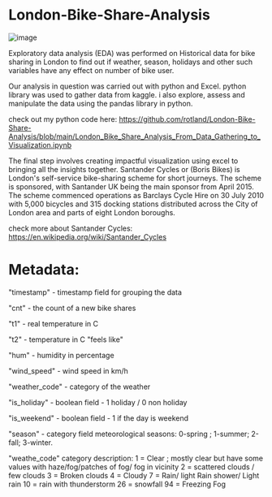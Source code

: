 # London-Bike-Share-Analysis
  ![image](https://github.com/rotland/London-Bike-Share-Analysis/assets/65259178/c5605f79-3ca9-47d8-bd89-f5cdc00498c4)

 Exploratory data analysis (EDA) was performed on Historical data for bike sharing in London to find out if weather, season, holidays and other such variables have any effect on number of bike user. 
 
Our analysis in question was carried out with python and Excel. python library was used to gather data from kaggle. i also explore, assess and manipulate the data using the pandas library in python.

check out my python code here: https://github.com/rotland/London-Bike-Share-Analysis/blob/main/London_Bike_Share_Analysis_From_Data_Gathering_to_Visualization.ipynb

The final step involves creating impactful visualization using excel to bringing all the insights together.
Santander Cycles or (Boris Bikes) is London's self-service bike-sharing scheme for short journeys. The scheme is sponsored, with Santander UK being the main sponsor from April 2015.
The scheme commenced operations as Barclays Cycle Hire on 30 July 2010 with 5,000 bicycles and 315 docking stations distributed across the City of London area and parts of eight London boroughs.
 
check more about Santander Cycles: https://en.wikipedia.org/wiki/Santander_Cycles
 # Metadata:
"timestamp" - timestamp field for grouping the data

"cnt" - the count of a new bike shares

"t1" - real temperature in C

"t2" - temperature in C "feels like"

"hum" - humidity in percentage

"wind_speed" - wind speed in km/h

"weather_code" - category of the weather

"is_holiday" - boolean field - 1 holiday / 0 non holiday

"is_weekend" - boolean field - 1 if the day is weekend

"season" - category field meteorological seasons: 0-spring ; 1-summer; 2-fall; 3-winter.

"weathe_code" category description: 1 = Clear ; mostly clear but have some values with haze/fog/patches of fog/ fog in vicinity 2 = scattered clouds / few clouds 3 = Broken clouds 4 = Cloudy 7 = Rain/ light Rain shower/ Light rain 10 = rain with thunderstorm 26 = snowfall 94 = Freezing Fog
